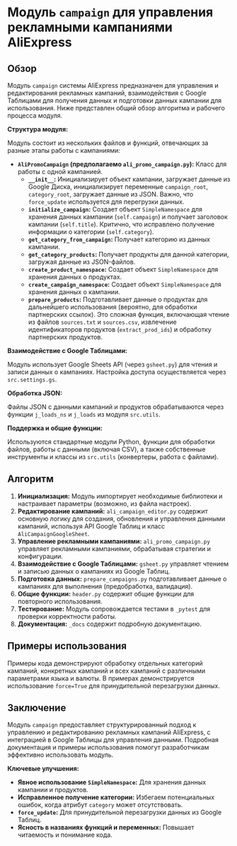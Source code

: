# Модуль `campaign` для управления рекламными кампаниями AliExpress

## Обзор

Модуль `campaign` системы AliExpress предназначен для управления и редактирования рекламных кампаний, взаимодействия с Google Таблицами для получения данных и подготовки данных кампании для использования.  Ниже представлен общий обзор алгоритма и рабочего процесса модуля.

**Структура модуля:**

Модуль состоит из нескольких файлов и функций, отвечающих за разные этапы работы с кампаниями:

* **`AliPromoCampaign` (предполагаемо `ali_promo_campaign.py`):**  Класс для работы с одной кампанией.
    * **`__init__`:** Инициализирует объект кампании, загружает данные из Google Диска, инициализирует переменные `campaign_root`, `category_root`, загружает данные из JSON.  Важно, что  `force_update` используется для перегрузки данных.
    * **`initialize_campaign`:**  Создает объект `SimpleNamespace` для хранения данных кампании (`self.campaign`) и получает заголовок кампании (`self.title`).  Критично, что исправлено получение информации о категории (`self.category`).
    * **`get_category_from_campaign`:** Получает категорию из данных кампании.
    * **`get_category_products`:**  Получает продукты для данной категории, загружая данные из JSON-файлов.
    * **`create_product_namespace`:** Создает объект `SimpleNamespace` для хранения данных о продуктах.
    * **`create_campaign_namespace`:** Создает объект `SimpleNamespace` для хранения данных о кампании.
    * **`prepare_products`:** Подготавливает данные о продуктах для дальнейшего использования (вероятно, для обработки партнерских ссылок).  Это сложная функция, включающая чтение из файлов `sources.txt` и `sources.csv`,  извлечение идентификаторов продуктов (`extract_prod_ids`) и обработку партнерских продуктов.

**Взаимодействие с Google Таблицами:**

Модуль использует Google Sheets API (через `gsheet.py`) для чтения и записи данных о кампаниях.  Настройка доступа осуществляется через `src.settings.gs`.

**Обработка JSON:**

Файлы JSON с данными кампаний и продуктов обрабатываются через функции `j_loads_ns` и `j_loads` из модуля `src.utils`.

**Поддержка и общие функции:**

Используются стандартные модули Python, функции для обработки файлов, работы с данными (включая CSV), а также собственные инструменты и классы из `src.utils` (конвертеры,  работа с файлами).

## Алгоритм

1. **Инициализация:** Модуль импортирует необходимые библиотеки и настраивает параметры (возможно, из файла настроек).
2. **Редактирование кампаний:** `ali_campaign_editor.py` содержит основную логику для создания, обновления и управления данными кампаний, используя API Google Таблиц и класс `AliCampaignGoogleSheet`.
3. **Управление рекламными кампаниями:** `ali_promo_campaign.py` управляет рекламными кампаниями, обрабатывая стратегии и конфигурации.
4. **Взаимодействие с Google Таблицами:** `gsheet.py` управляет чтением и записью данных о кампаниях из Google Таблиц.
5. **Подготовка данных:** `prepare_campaigns.py` подготавливает данные о кампаниях для выполнения (предобработка, валидация).
6. **Общие функции:** `header.py` содержит общие функции для повторного использования.
7. **Тестирование:** Модуль сопровождается тестами в `_pytest` для проверки корректности работы.
8. **Документация:** `_docs` содержит подробную документацию.

## Примеры использования

Примеры кода демонстрируют обработку отдельных категорий кампаний, конкретных кампаний и всех кампаний с различными параметрами языка и валюты.  В примерах демонстрируется использование `force=True` для принудительной перезагрузки данных.

## Заключение

Модуль `campaign` предоставляет структурированный подход к управлению и редактированию рекламных кампаний AliExpress, с интеграцией в Google Таблицы для управления данными. Подробная документация и примеры использования помогут разработчикам эффективно использовать модуль.


**Ключевые улучшения:**

* **Явное использование `SimpleNamespace`:**  Для хранения данных кампании и продуктов.
* **Исправленное получение категории:** Избегаем потенциальных ошибок, когда атрибут `category` может отсутствовать.
* **`force_update`:** Для принудительной перезагрузки данных из Google Таблиц.
* **Ясность в названиях функций и переменных:** Повышает читаемость и понимание кода.